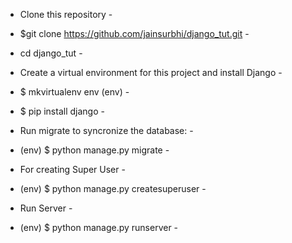 
- Clone this repository -
- $git clone https://github.com/jainsurbhi/django_tut.git -
- cd django_tut -


- Create a virtual environment for this project and install Django -
- $ mkvirtualenv env (env) -
- $ pip install django -

- Run migrate to syncronize the database: -
- (env) $ python manage.py migrate -

- For creating Super User - 
- (env) $ python manage.py createsuperuser -

- Run Server -
- (env) $ python manage.py runserver -

